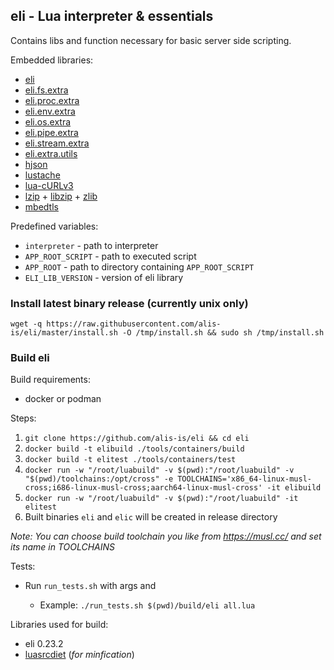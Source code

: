 ## eli - Lua interpreter & essentials 

Contains libs and function necessary for basic server side scripting.

Embedded libraries: 
- [eli](https://github.com/cryon-io/eli/tree/master/lib)
- [eli.fs.extra](https://github.com/cryon-io/eli-fs-extra)
- [eli.proc.extra](https://github.com/cryon-io/eli-proc-extra)
- [eli.env.extra](https://github.com/cryon-io/eli-env-extra)
- [eli.os.extra](https://github.com/cryon-io/eli-os-extra)
- [eli.pipe.extra](https://github.com/cryon-io/eli-pipe-extra)
- [eli.stream.extra](https://github.com/cryon-io/eli-stream-extra)
- [eli.extra.utils](https://github.com/cryon-io/eli-extra-utils)
- [hjson ](https://github.com/cryi/hjson-lua)
- [lustache](https://github.com/Olivine-Labs/lustache)
- [lua-cURLv3](https://github.com/Lua-cURL/Lua-cURLv3)
- [lzip](https://github.com/brimworks/lua-zip) + [libzip](https://github.com/nih-at/libzip) + [zlib](https://github.com/madler/zlib)
- [mbedtls](https://github.com/ARMmbed/mbedtls)

Predefined variables:
- `interpreter` - path to interpreter
- `APP_ROOT_SCRIPT` - path to executed script 
- `APP_ROOT` - path to directory containing `APP_ROOT_SCRIPT`
- `ELI_LIB_VERSION` - version of eli library

### Install latest binary release (currently unix only)

`wget -q https://raw.githubusercontent.com/alis-is/eli/master/install.sh -O /tmp/install.sh && sudo sh /tmp/install.sh`

### Build eli

Build requirements:
- docker or podman

Steps:
1. `git clone https://github.com/alis-is/eli && cd eli`
2. `docker build -t elibuild ./tools/containers/build`
3. `docker build -t elitest ./tools/containers/test`
4. `docker run -w "/root/luabuild" -v $(pwd):"/root/luabuild" -v "$(pwd)/toolchains:/opt/cross" -e TOOLCHAINS='x86_64-linux-musl-cross;i686-linux-musl-cross;aarch64-linux-musl-cross' -it elibuild`
6. `docker run -w "/root/luabuild" -v $(pwd):"/root/luabuild" -it elitest`
7. Built binaries `eli` and `elic` will be created in release directory

*Note: You can choose build toolchain you like from https://musl.cc/ and set its name in TOOLCHAINS*

Tests:
- Run `run_tests.sh` with args <path to built binary> and <test suite>
    * Example: `./run_tests.sh $(pwd)/build/eli all.lua`

Libraries used for build: 

- eli 0.23.2
- [luasrcdiet](https://github.com/jirutka/luasrcdiet) (*for minfication*)
